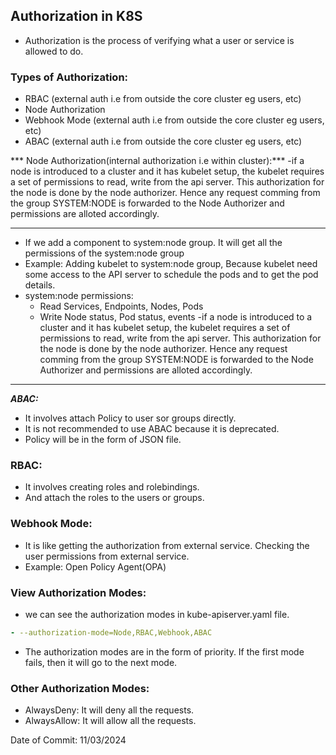 ## Authorization in K8S

- Authorization is the process of verifying what a user or service is allowed to do.

### Types of Authorization:

- RBAC (external auth i.e from outside the core cluster eg users, etc)
- Node Authorization
- Webhook Mode (external auth i.e from outside the core cluster eg users, etc)
- ABAC (external auth i.e from outside the core cluster eg users, etc)

*** Node Authorization(internal authorization i.e within cluster):***
-if a node is introduced to a cluster and it has kubelet setup, the kubelet requires a set of permissions to read, write from the api server. This authorization for the node is done by the node authorizer. Hence any request comming from the group SYSTEM:NODE is forwarded to the Node Authorizer and permissions are alloted accordingly.

  ---------------------
- If we add a component to system:node group. It will get all the permissions of the system:node group
- Example: Adding kubelet to system:node group, Because kubelet need some access to the API server to schedule the pods and to get the pod details.
- system:node permissions:
    - Read Services, Endpoints, Nodes, Pods
    - Write Node status, Pod status, events -if a node is introduced to a cluster and it has kubelet setup, the kubelet requires a set of permissions to read, write from the api server. This authorization for the node is done by the node authorizer. Hence any request comming from the group SYSTEM:NODE is forwarded to the Node Authorizer and permissions are alloted accordingly.
------------------------
 ***ABAC:***

- It involves attach Policy to user sor groups directly.
- It is not recommended to use ABAC because it is deprecated.
- Policy will be in the form of JSON file.

### RBAC:

- It involves creating roles and rolebindings.
- And attach the roles to the users or groups.

### Webhook Mode:

- It is like getting the authorization from external service. Checking the user permissions from external service.
- Example: Open Policy Agent(OPA)

### View Authorization Modes:

- we can see the authorization modes in kube-apiserver.yaml file.

```yaml
- --authorization-mode=Node,RBAC,Webhook,ABAC
```
- The authorization modes are in the form of priority. If the first mode fails, then it will go to the next mode.

### Other Authorization Modes:

- AlwaysDeny: It will deny all the requests.
- AlwaysAllow: It will allow all the requests.

Date of Commit: 11/03/2024
